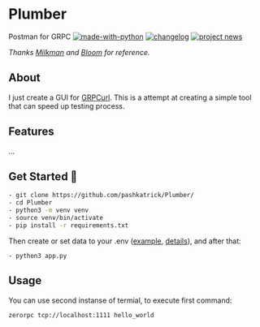 # Plumber
Postman for GRPC
[![made-with-python](https://img.shields.io/badge/Made%20with-Python-1f425f.svg)](https://www.python.org/)
[![changelog](https://img.shields.io/badge/changelog-👈-green.svg)](https://pshktrck.ru/plumber/)
[![project news](https://img.shields.io/badge/telegram-🔔-green.svg)](https://t.me/plumberpc)



*Thanks [Milkman](https://github.com/warmuuh/milkman) and [Bloom](https://github.com/uw-labs/bloomrpc) for reference.*

## About
I just create a GUI for [GRPCurl](https://github.com/fullstorydev/grpcurl). This is a attempt at creating a simple tool that can speed up testing process.

## Features
...

## Get Started 🚀
```bash
- git clone https://github.com/pashkatrick/Plumber/
- cd Plumber
- python3 -m venv venv
- source venv/bin/activate
- pip install -r requirements.txt
```
Then create or set data to your .env ([example](https://github.com/pashkatrick/Plumber/blob/tcp-move/env-example), [details](https://pypi.org/project/python-decouple/#usage)), and after that:
```
- python3 app.py
```
## Usage
You can use second instanse of termial, to execute first command:
```bash
zerorpc tcp://localhost:1111 hello_world
```
